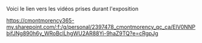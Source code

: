 Voici le lien vers les vidéos prises durant l'exposition

https://cmontmorency365-my.sharepoint.com/:f:/g/personal/2397478_cmontmorency_qc_ca/ElV0NNPbjfJNg890h6y_WRoBclLhgWU2AR88Yi-9haZ9TQ?e=cRgpJg
